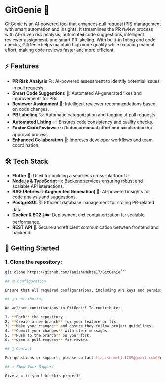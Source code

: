 # GitGenie 🚀

GitGenie is an AI-powered tool that enhances pull request (PR) management with smart automation and insights. It streamlines the PR review process with AI-driven risk analysis, automated code suggestions, intelligent reviewer assignment, and smart PR labeling. With built-in linting and code checks, GitGenie helps maintain high code quality while reducing manual effort, making code reviews faster and more efficient.

## ⚡ Features

- **PR Risk Analysis** 🔍: AI-powered assessment to identify potential issues in pull requests.
- **Smart Code Suggestions** 🤖: Automated AI-generated fixes and improvements for PRs.
- **Reviewer Assignment** 👥: Intelligent reviewer recommendations based on code changes.
- **PR Labeling** 🏷️: Automatic categorization and tagging of pull requests.
- **Automated Linting** ✅: Ensures code consistency and quality checks.
- **Faster Code Reviews** ⏩: Reduces manual effort and accelerates the approval process.
- **Enhanced Collaboration** 🔄: Improves developer workflows and team coordination.

## 🛠 Tech Stack

- **Flutter** 📱: Used for building a seamless cross-platform UI.
- **Node.js & TypeScript** ⚙️: Backend services ensuring robust and scalable API interactions.
- **RAG (Retrieval-Augmented Generation)** 🧠: AI-powered insights for code analysis and suggestions.
- **PostgreSQL** 🗄️: Efficient database management for storing PR-related data.
- **Docker & EC2** 🐳☁️: Deployment and containerization for scalable performance.
- **REST API** 🔗: Secure and efficient communication between frontend and backend.

## 🚀 Getting Started

### 1. Clone the repository:
```bash
git clone https://github.com/TanishaMehta17/GitGenie```

## ⚙️ Configuration

Ensure that all required configurations, including API keys and permissions, are properly set up for seamless functionality.

## 🤝 Contributing

We welcome contributions to GitGenie! To contribute:

1. **Fork** the repository.
2. **Create a new branch** for your feature or fix.
3. **Make your changes** and ensure they follow project guidelines.
4. **Commit your changes** with clear messages.
5. **Push to the branch** on your fork.
6. **Open a pull request** for review.

## 📩 Contact

For questions or support, please contact [tanishamehta1709@gmail.com](mailto:tanishamehta1709@gmail.com).

## ⭐ Show Your Support

Give a ⭐ if you like this project!

